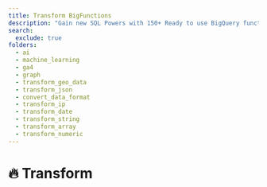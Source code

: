 ```yaml
---
title: Transform BigFunctions
description: "Gain new SQL Powers with 150+ Ready to use BigQuery functions built by the community"
search:
  exclude: true
folders:
  - ai
  - machine_learning
  - ga4
  - graph
  - transform_geo_data
  - transform_json
  - convert_data_format
  - transform_ip
  - transform_date
  - transform_string
  - transform_array
  - transform_numeric
---
```


# 🔥 Transform

